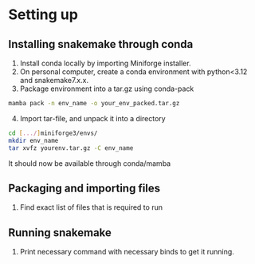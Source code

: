 # Setting up

## Installing snakemake through conda
1. Install conda locally by importing Miniforge installer.
2. On personal computer, create a conda environment with python<3.12 and snakemake7.x.x.
3. Package environment into a tar.gz using conda-pack
```bash
mamba pack -n env_name -o your_env_packed.tar.gz
```
4. Import tar-file, and unpack it into a directory
```bash
cd [.../]miniforge3/envs/
mkdir env_name
tar xvfz yourenv.tar.gz -C env_name
```
It should now be available through conda/mamba

## Packaging and importing files
1. Find exact list of files that is required to run

## Running snakemake 
1. Print necessary command with necessary binds to get it running.
